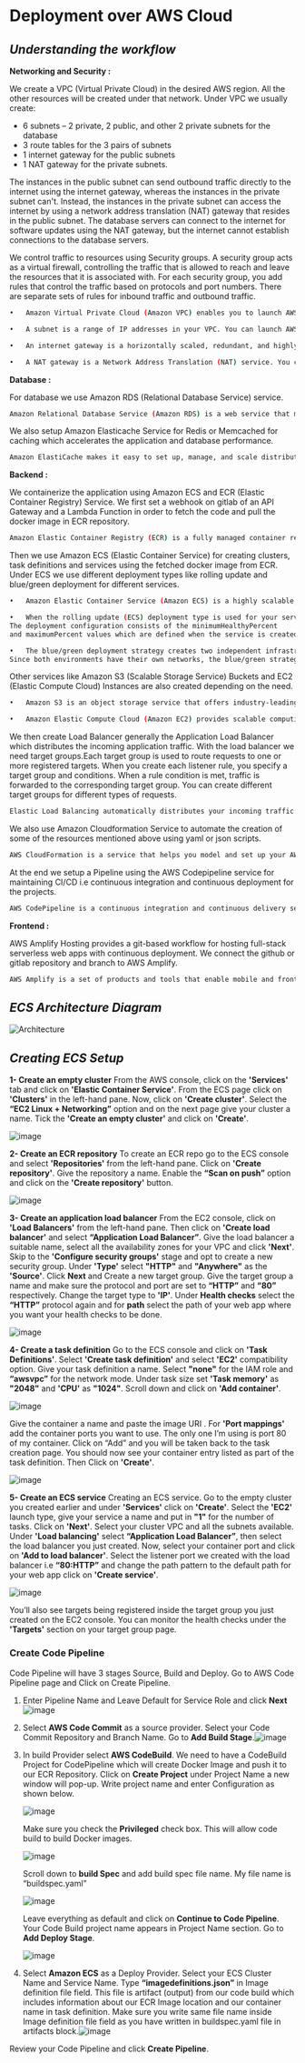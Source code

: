 # Deployment over AWS Cloud
## _Understanding the workflow_

**Networking and Security :**

We create a VPC (Virtual Private Cloud) in the desired AWS region.
All the other resources will be created under that network.
Under VPC we usually create:
- 6 subnets – 2 private, 2 public, and other 2 private subnets for the database
- 3 route tables for the 3 pairs of subnets
- 1 internet gateway for the public subnets
- 1 NAT gateway for the private subnets.

The instances in the public subnet can send outbound traffic directly to the internet using the internet gateway, whereas the instances in the private subnet can't. Instead, the instances in the private subnet can access the internet by using a network address translation (NAT) gateway that resides in the public subnet. The database servers can connect to the internet for software updates using the NAT gateway, but the internet cannot establish connections to the database servers.

We control traffic to resources using Security groups.
A security group acts as a virtual firewall, controlling the traffic that is allowed to reach and leave the resources that it is associated with.
For each security group, you add rules that control the traffic based on protocols and port numbers. There are separate sets of rules for inbound traffic and outbound traffic.

```sh
•	Amazon Virtual Private Cloud (Amazon VPC) enables you to launch AWS resources into a virtual network that you have defined. This virtual network closely resembles a traditional network that you would operate in your own data center, with the benefits of using the scalable infrastructure of AWS.

•	A subnet is a range of IP addresses in your VPC. You can launch AWS resources, such as EC2 instances, into a specific subnet. When you create a subnet, you specify the IPv4 CIDR block for the subnet, which is a subset of the VPC CIDR block. Each subnet must reside entirely within one Availability Zone and cannot span zones. By launching instances in separate Availability Zones, you can protect your applications from the failure of a single zone.

•	An internet gateway is a horizontally scaled, redundant, and highly available VPC component that allows communication between your VPC and the internet. An internet gateway enables resources (like EC2 instances) in your public subnets to connect to the internet if the resource has a public IPv4 address or an IPv6 address. Similarly, resources on the internet can initiate a connection to resources in your subnet using the public IPv4 address or IPv6 address.

•	A NAT gateway is a Network Address Translation (NAT) service. You can use a NAT gateway so that instances in a private subnet can connect to services outside your VPC but external services cannot initiate a connection with those instances.
```

**Database :**

For database we use Amazon RDS (Relational Database Service) service.
```sh
Amazon Relational Database Service (Amazon RDS) is a web service that makes it easier to set up, operate, and scale a relational database in the AWS Cloud. It provides cost-efficient, resizable capacity for an industry-standard relational database and manages common database administration tasks.
```

We also setup Amazon Elasticache Service for Redis or Memcached for caching which accelerates the application and database performance.
```sh
Amazon ElastiCache makes it easy to set up, manage, and scale distributed in-memory cache environments in the AWS Cloud. It provides a high performance, resizable, and cost-effective in-memory cache, while removing complexity associated with deploying and managing a distributed cache environment. ElastiCache works with both the Redis and Memcached engines.
``` 

**Backend :**

We containerize the application using Amazon ECS and ECR (Elastic Container Registry) Service.
We first set a webhook on gitlab of  an API Gateway and a Lambda Function in order to fetch the code and pull the docker image in ECR repository.
```sh
Amazon Elastic Container Registry (ECR) is a fully managed container registry that makes it easy to store, manage, share, and deploy your container images and artifacts anywhere.
```

Then we use Amazon ECS (Elastic Container Service) for creating clusters, task definitions and services using the fetched docker image from ECR.
Under ECS we use different deployment types like rolling update and blue/green deployment for different services.
```sh
•	Amazon Elastic Container Service (Amazon ECS) is a highly scalable, fast, container management service that makes it easy to run, stop, and manage Docker containers on a cluster of Amazon EC2 instances.

•	When the rolling update (ECS) deployment type is used for your service, when a new service deployment is started the Amazon ECS service scheduler replaces the currently running tasks with new tasks. The number of tasks that Amazon ECS adds or removes from the service during a rolling update is controlled by the deployment configuration. 
The deployment configuration consists of the minimumHealthyPercent 
and maximumPercent values which are defined when the service is created, but can also be updated on an existing service.

•	The blue/green deployment strategy creates two independent infrastructure environments. The blue environment contains the previous code or configuration, while the green environment contains the newest code or configurations. Traffic is then shifted to the newest environment (green) and diverted away from the previous environment (blue) by redirecting the DNS record to green load balancer using Route 53.
Since both environments have their own networks, the blue/green strategy has the benefit of being able to quickly and seamlessly roll back a deployment if failure is encountered. A downside of implementing blue/green is the uptick in cost due to running two infrastructure environments simultaneously.
```

Other services like Amazon S3 (Scalable Storage Service) Buckets and EC2 (Elastic Compute Cloud) Instances are also created depending on the need.
```sh
•	Amazon S3 is an object storage service that offers industry-leading scalability, data availability, security, and performance.

•	Amazon Elastic Compute Cloud (Amazon EC2) provides scalable computing capacity in the Amazon Web Services (AWS) Cloud. Using Amazon EC2 eliminates your need to invest in hardware up front, so you can develop and deploy applications faster. You can use Amazon EC2 to launch as many or as few virtual servers as you need, configure security and networking, and manage storage. Amazon EC2 enables you to scale up or down to handle changes in requirements or spikes in popularity, reducing your need to forecast traffic.
```

We then create Load Balancer generally the Application Load Balancer which distributes the incoming application traffic. With the load balancer we need target groups.Each target group is used to route requests to one or more registered targets. When you create each listener rule, you specify a target group and conditions. When a rule condition is met, traffic is forwarded to the corresponding target group. You can create different target groups for different types of requests.
```sh
Elastic Load Balancing automatically distributes your incoming traffic across multiple targets, such as EC2 instances, containers, and IP addresses, in one or more Availability Zones. It monitors the health of its registered targets, and routes traffic only to the healthy targets. Elastic Load Balancing scales your load balancer as your incoming traffic changes over time. It can automatically scale to the vast majority of workloads.
```

We also use Amazon Cloudformation Service to automate the creation of some of the resources mentioned above using yaml or json scripts.
```sh
AWS CloudFormation is a service that helps you model and set up your AWS resources so that you can spend less time managing those resources and more time focusing on your applications that run in AWS. You create a template that describes all the AWS resources that you want (like Amazon EC2 instances or Amazon RDS DB instances), and CloudFormation takes care of provisioning and configuring those resources for you. You do not need to individually create and configure AWS resources and figure out what's dependent on what; CloudFormation handles that.
```

At the end we setup a Pipeline using the AWS Codepipeline service for maintaining CI/CD i.e continuous integration and continuous deployment for the projects.
```sh
AWS CodePipeline is a continuous integration and continuous delivery service for fast and reliable application and infrastructure updates. CodePipeline builds, tests, and deploys your code every time there is a code change, based on the release process models you define.
```

**Frontend :**

AWS Amplify Hosting provides a git-based workflow for hosting full-stack serverless web apps with continuous deployment. We connect the github or gitlab repository and branch to AWS Amplify.
```sh
AWS Amplify is a set of products and tools that enable mobile and front-end web developers to build and deploy secure, scalable full-stack applications, powered by AWS.
```

## _ECS Architecture Diagram_

![Architecture](Architechture.png)

## _Creating ECS Setup_

**1- Create an empty cluster**
From the AWS console, click on the **'Services'** tab and click on **'Elastic Container Service'**. From the ECS page click on **'Clusters'** in the left-hand pane. Now, click on **'Create cluster'**. Select the **“EC2 Linux + Networking”** option and on the next page give your cluster a name. Tick the **'Create an empty cluster'** and click on **'Create'**.

![image](Capture.JPG)

**2- Create an ECR repository**
To create an ECR repo go to the ECS console and select **'Repositories'** from the left-hand pane. Click on **'Create repository'**. Give the repository a name. Enable the **“Scan on push”** option and click on the **'Create repository'** button.

![image](image001.jpg)

**3- Create an application load balancer**
From the EC2 console, click on **'Load Balancers'** from the left-hand pane.  Then click on **'Create load balancer'** and select **“Application Load Balancer”**. Give the load balancer a suitable name, select all the availability zones for your VPC and click **'Next'**. Skip to the **'Configure security groups'** stage and opt to create a new security group. Under **'Type'** select **"HTTP"** and **"Anywhere"** as the **'Source'**.
Click **Next** and Create a new target group. Give the target group a name and make sure the protocol and port are set to **“HTTP”** and **“80”** respectively. Change the target type to **'IP'**. Under **Health checks** select the **“HTTP”** protocol again and for **path** select the path of your web app where you want your health checks to be done.

![image](image003.jpg)

**4- Create a task definition**
Go to the ECS console and click on **'Task Definitions'**. Select **'Create task definition'** and select **'EC2'** compatibility option. Give your task definition a name. Select **"none"** for the IAM role and **“awsvpc”** for the network mode. Under task size set **'Task memory'** as **"2048"** and **'CPU'** as **"1024"**. Scroll down and click on **'Add container'**.

![image](image005.jpg)

Give the container a name and paste the image URI . For **'Port mappings'** add the container ports you want to use. The only one I’m using is port 80 of my container. Click on “Add” and you will be taken back to the task creation page. You should now see your container entry listed as part of the task definition. Then Click on **'Create'**.

![image](image006.jpg)

**5- Create an ECS service**
Creating an ECS service. Go to the empty cluster you created earlier and under **'Services'** click on **'Create'**. Select the **'EC2'** launch type, give your service a name and put in **"1"** for the number of tasks. Click on **'Next'**. Select your cluster VPC and all the subnets available. Under **'Load balancing'** select **“Application Load Balancer”**, then select the load balancer you just created. Now, select your container port and click on **'Add to load balancer'**. Select the listener port we created with the load balancer i.e **“80:HTTP”** and change the path pattern to the default path for your web app click on **'Create service'**.

![image](image008.jpg)
 
You’ll also see targets being registered inside the target group you just created on the EC2 console. You can monitor the health checks under the **'Targets'** section on your target group page.

### Create Code Pipeline

Code Pipeline will have 3 stages Source, Build and Deploy.
Go to AWS Code Pipeline page and Click on Create Pipeline.
1.	Enter Pipeline Name and Leave Default for Service Role and click **Next**![image](image010.png) 

2. Select **AWS Code Commit** as a source provider. Select your Code Commit Repository and Branch Name. Go to **Add Build Stage**.![image](image012.png)

3. In build Provider select **AWS CodeBuild**. We need to have a CodeBuild Project for CodePipeline which will create Docker Image and push it to our ECR Repository. Click on **Create Project** under Project Name a new window will pop-up. Write project name and enter Configuration as shown below. 

   ![image](image014.png)

   Make sure you check the **Privileged** check box. This will allow code build to build Docker images.

   ![image](image016.png)

   Scroll down to **build Spec** and add build spec file name. My file name is “buildspec.yaml”

   ![image](image018.png)

   Leave everything as default and click on **Continue to Code Pipeline**. Your Code Build project name appears in Project Name section. Go to **Add Deploy Stage**.
   
   ![image](image020.png)

4. Select **Amazon ECS** as a Deploy Provider. Select your ECS Cluster Name and Service Name. Type **“imagedefinitions.json”** in Image definition file field. This file is artifact (output) from our code build which includes information about our ECR Image location and our container name in task definition.
Make sure you write same file name inside Image definition file field as you have written in buildspec.yaml file in artifacts block.![image](image022.png) 

Review your Code Pipeline and click **Create Pipeline**.


